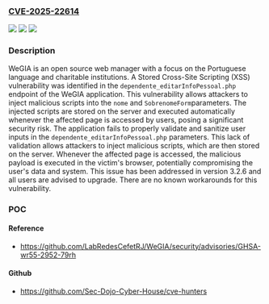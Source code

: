 ### [CVE-2025-22614](https://cve.mitre.org/cgi-bin/cvename.cgi?name=CVE-2025-22614)
![](https://img.shields.io/static/v1?label=Product&message=WeGIA&color=blue)
![](https://img.shields.io/static/v1?label=Version&message=%3D%20%3C%203.2.6%20&color=brighgreen)
![](https://img.shields.io/static/v1?label=Vulnerability&message=CWE-79%3A%20Improper%20Neutralization%20of%20Input%20During%20Web%20Page%20Generation%20('Cross-site%20Scripting')&color=brighgreen)

### Description

WeGIA is an open source web manager with a focus on the Portuguese language and charitable institutions. A Stored Cross-Site Scripting (XSS) vulnerability was identified in the `dependente_editarInfoPessoal.php` endpoint of the WeGIA application. This vulnerability allows attackers to inject malicious scripts into the `nome` and `SobrenomeForm`parameters. The injected scripts are stored on the server and executed automatically whenever the affected page is accessed by users, posing a significant security risk. The application fails to properly validate and sanitize user inputs in the `dependente_editarInfoPessoal.php` parameters. This lack of validation allows attackers to inject malicious scripts, which are then stored on the server. Whenever the affected page is accessed, the malicious payload is executed in the victim's browser, potentially compromising the user's data and system. This issue has been addressed in version 3.2.6 and all users are advised to upgrade. There are no known workarounds for this vulnerability.

### POC

#### Reference
- https://github.com/LabRedesCefetRJ/WeGIA/security/advisories/GHSA-wr55-2952-79rh

#### Github
- https://github.com/Sec-Dojo-Cyber-House/cve-hunters


